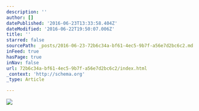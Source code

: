 ```yaml
---
description: ''
author: []
datePublished: '2016-06-23T13:33:58.404Z'
dateModified: '2016-06-22T19:50:07.006Z'
title: ''
starred: false
sourcePath: _posts/2016-06-23-72b6c34a-bf61-4ec5-9b7f-a56e7d2bc6c2.md
inFeed: true
hasPage: true
inNav: false
url: 72b6c34a-bf61-4ec5-9b7f-a56e7d2bc6c2/index.html
_context: 'http://schema.org'
_type: Article

---
```

![](https://the-grid-user-content.s3-us-west-2.amazonaws.com/12e49a73-7ef7-4950-9873-d7a8fa00b0b0.jpg)